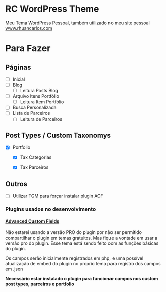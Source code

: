 # RC WordPress Theme

Meu Tema WordPress Pessoal, também utilizado no meu site pessoal <a href="http://www.rhuancarlos.com" target="_blank">www.rhuancarlos.com</a>

# Para Fazer

## Páginas

+ [ ] Inicial
+ [ ] Blog
    + [ ] Leitura Posts Blog
+ [ ] Arquivo Itens Portfólio
    + [ ] Leitura Item Portfólio
+ [ ] Busca Personalizada
+ [ ] Lista de Parceiros
    + [ ] Leitura de Parceiros

## Post Types / Custom Taxonomys

+ [x] Portfolio
    + [x] Tax Categorias
    + [x] Tax Parceiros


## Outros

+ [ ] Utilizar TGM para forçar instalar plugin ACF

### Plugins usados no desenvolvimento

#### <a href="https://wordpress.org/plugins/advanced-custom-fields/" target="_blank">Advanced Custom Fields</a>
Não estarei usando a versão PRO do plugin por não ser permitido compartilhar o plugin em temas gratuitos. Mas fique a vontade em usar a versão pro do plugin. Esse tema está sendo feito com as funções básicas do plugin.

Os campos serão inicialmente registrados em php, e uma possível atualização de embed do plugin no proprio tema para registro dos campos em .json

**Necessário estar instalado o plugin para funcionar campos nos custom post types, parceiros e portfolio**
